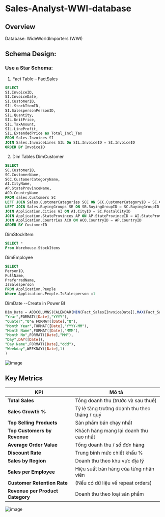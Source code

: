 # Sales-Analyst-WWI-database
## Overview
Database: WideWorldImporters (WWI)
## Schema Design: 
### Use a Star Schema:
1. Fact Table – FactSales
```sql
SELECT
SI.InvoiceID,
SI.InvoiceDate,
SI.CustomerID,
SIL.StockItemID,
SI.SalespersonPersonID,
SIL.Quantity,
SIL.UnitPrice,
SIL.TaxAmount,
SIL.LineProfit,
SIL.ExtendedPrice as Total_Incl_Tax
FROM Sales.Invoices SI
JOIN Sales.InvoiceLines SIL On SIL.InvoiceID = SI.InvoiceID
ORDER BY InvoiceID
```
2. Dim Tables
DimCustomer
```sql
SELECT
SC.CustomerID,
SC.CustomerName,
SCC.CustomerCategoryName,
AI.CityName,
AP.StateProvinceName,
ACO.CountryName
FROM sales.Customers SC
LEFT JOIN Sales.CustomerCategories SCC ON SCC.CustomerCategoryID = SC.CustomerCategoryID
LEFT JOIN Sales.BuyingGroups SB ON SB.BuyingGroupID = SC.BuyingGroupID
JOIN Application.Cities AI ON AI.CityID = SC.PostalCityID
JOIN Application.StateProvinces AP ON AP.StateProvinceID = AI.StateProvinceID
JOIN Application.Countries ACO ON ACO.CountryID = AP.CountryID
ORDER BY CustomerID
```
DimStockItem
```sql
SELECT *
From Warehouse.StockItems
```
DimEmployee
```sql
SELECT
PersonID,
FullName,
PreferredName,
IsSalesperson
FROM Application.People
Where Application.People.IsSalesperson =1
```
DimDate --Create in Power BI
```sql
Dim_Date = ADDCOLUMNS(CALENDAR(MIN(Fact_Sales[InvoiceDate]),MAX(Fact_Sales[InvoiceDate])),
"Year",FORMAT([Date],"YYYY"),
"Quater","Q"& FORMAT([Date],"Q"),
"Month Year",FORMAT([Date],"YYYY-MM"),
"Month Name",FORMAT([Date],"MMM"),
"Month No",FORMAT([Date],"MM"),
"Day",DAY([Date]),
"Day Name",FORMAT([Date],"ddd"),
"Weekday",WEEKDAY([Date],1) 
)
```
![image](https://github.com/user-attachments/assets/8c23330b-2890-47a8-84da-cc9ee4798032)

## Key Metrics

| **KPI**                          | **Mô tả**                                    |
| -------------------------------- | -------------------------------------------- |
| **Total Sales**                  | Tổng doanh thu (trước và sau thuế)           |
| **Sales Growth %**               | Tỷ lệ tăng trưởng doanh thu theo tháng / quý |
| **Top Selling Products**         | Sản phẩm bán chạy nhất                       |
| **Top Customers by Revenue**     | Khách hàng mang lại doanh thu cao nhất       |
| **Average Order Value**          | Tổng doanh thu / số đơn hàng                 |
| **Discount Rate**                | Trung bình mức chiết khấu %                  |
| **Sales by Region**              | Doanh thu theo khu vực địa lý                |
| **Sales per Employee**           | Hiệu suất bán hàng của từng nhân viên        |
| **Customer Retention Rate**      | (Nếu có dữ liệu về repeat orders)            |
| **Revenue per Product Category** | Doanh thu theo loại sản phẩm                 |


![image](https://github.com/user-attachments/assets/7a36c6e8-3d60-4535-af9c-0c59f99d3a8a)


